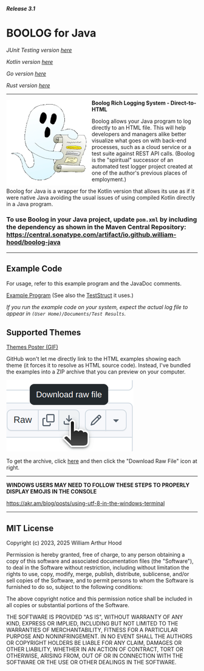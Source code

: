 ##### Release 3.1
# BOOLOG for Java

*JUnit Testing version [here](https://github.com/william-hood/boolog-junit)*

*Kotlin version [here](https://github.com/william-hood/boolog-kotlin)*

*Go version [here](https://github.com/william-hood/boolog-go)*

*Rust version [here](https://github.com/william-hood/boolog-rust)*
<hr>
<img align="left" src="examples/boolog-logo-sm.gif">

**Boolog Rich Logging System - Direct-to-HTML**

Boolog allows your Java program to log directly to an HTML file. This will help developers and managers alike better
visualize what goes on with back-end processes, such as a cloud service or a test suite against REST API calls.
(Boolog is the "spiritual" successor of an automated test logger project created at one of the author's previous places of employment.)


Boolog for Java is a wrapper for the Kotlin version that allows its use as if it were native Java avoiding the usual issues of using compiled Kotlin directly in a Java program.

### To use Boolog in your Java project, update `pom.xml` by including the dependency as shown in the Maven Central Repository: https://central.sonatype.com/artifact/io.github.william-hood/boolog-java

---
## Example Code
For usage, refer to this example program and the JavaDoc comments.

[Example Program](src/test/java/BoologJavaExample.java) (See also the [TestStruct](src/test/java/TestStruct.java) it uses.)

*If you run the example code on your system, expect the actual log file to appear in `(User Home)/Documents/Test Results`.*

## Supported Themes

[Themes Poster (GIF)](examples/Poster.gif)

GitHub won't let me directly link to the HTML examples showing each theme (it forces it to resolve as HTML source code).
Instead, I've bundled the examples into a ZIP archive that you can preview on your computer.

![Do this...](examples/Instructions.gif)

To get the archive, click [here](examples/Theme-Examples.zip) and then click the "Download Raw File" icon at right.

---

**WINDOWS USERS MAY NEED TO FOLLOW THESE STEPS TO PROPERLY DISPLAY EMOJIS IN THE CONSOLE**

https://akr.am/blog/posts/using-utf-8-in-the-windows-terminal


---
## MIT License
Copyright (c) 2023, 2025 William Arthur Hood

Permission is hereby granted, free of charge, to any person obtaining a copy
of this software and associated documentation files (the "Software"), to deal
in the Software without restriction, including without limitation the rights to
use, copy, modify, merge, publish, distribute, sublicense, and/or sell copies
of the Software, and to permit persons to whom the Software is furnished
to do so, subject to the following conditions:

The above copyright notice and this permission notice shall be included
in all copies or substantial portions of the Software.

THE SOFTWARE IS PROVIDED "AS IS", WITHOUT WARRANTY OF ANY KIND,
EXPRESS OR IMPLIED, INCLUDING BUT NOT LIMITED TO THE WARRANTIES
OF MERCHANTABILITY, FITNESS FOR A PARTICULAR PURPOSE AND
NONINFRINGEMENT. IN NO EVENT SHALL THE AUTHORS OR COPYRIGHT
HOLDERS BE LIABLE FOR ANY CLAIM, DAMAGES OR OTHER LIABILITY,
WHETHER IN AN ACTION OF CONTRACT, TORT OR OTHERWISE, ARISING
FROM, OUT OF OR IN CONNECTION WITH THE SOFTWARE OR THE USE OR
OTHER DEALINGS IN THE SOFTWARE.
